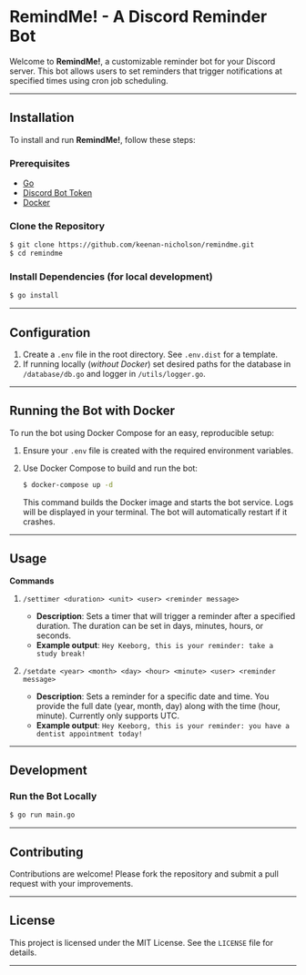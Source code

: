 # RemindMe! - A Discord Reminder Bot

Welcome to **RemindMe!**, a customizable reminder bot for your Discord server. This bot allows users to set reminders that trigger notifications at specified times using cron job scheduling.

---

## Installation

To install and run **RemindMe!**, follow these steps:

### Prerequisites

- [Go](https://golang.org/doc/install)
- [Discord Bot Token](https://discord.com/developers/applications)
- [Docker](https://www.docker.com/get-started)

### Clone the Repository
```bash
$ git clone https://github.com/keenan-nicholson/remindme.git
$ cd remindme
```

### Install Dependencies (for local development)
```bash
$ go install
```

---

## Configuration

1. Create a `.env` file in the root directory. See `.env.dist` for a template.
2. If running locally (*without Docker*) set desired paths for the database in `/database/db.go` and logger in `/utils/logger.go`.

---

## Running the Bot with Docker

To run the bot using Docker Compose for an easy, reproducible setup:

1. Ensure your `.env` file is created with the required environment variables.
2. Use Docker Compose to build and run the bot:

   ```bash
   $ docker-compose up -d
   ```

   This command builds the Docker image and starts the bot service. Logs will be displayed in your terminal. The bot will automatically restart if it crashes.

---

## Usage

**Commands**
1. `/settimer <duration> <unit> <user> <reminder message>`
   - **Description**: Sets a timer that will trigger a reminder after a specified duration. The duration can be set in days, minutes, hours, or seconds.
   - **Example output**: `Hey Keeborg, this is your reminder: take a study break!`

2. `/setdate <year> <month> <day> <hour> <minute> <user> <reminder message>`
   - **Description**: Sets a reminder for a specific date and time. You provide the full date (year, month, day) along with the time (hour, minute). Currently only supports UTC.
   - **Example output**: `Hey Keeborg, this is your reminder: you have a dentist appointment today!`

---

## Development

### Run the Bot Locally
```bash
$ go run main.go
```

---

## Contributing

Contributions are welcome! Please fork the repository and submit a pull request with your improvements.

---

## License

This project is licensed under the MIT License. See the `LICENSE` file for details.

---

